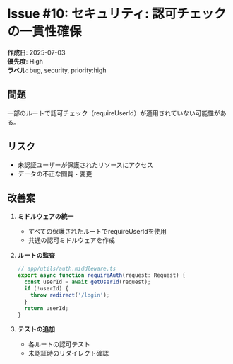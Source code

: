 # Issue #10: セキュリティ: 認可チェックの一貫性確保

**作成日**: 2025-07-03  
**優先度**: High  
**ラベル**: bug, security, priority:high

## 問題
一部のルートで認可チェック（requireUserId）が適用されていない可能性がある。

## リスク
- 未認証ユーザーが保護されたリソースにアクセス
- データの不正な閲覧・変更

## 改善案
1. **ミドルウェアの統一**
   - すべての保護されたルートでrequireUserIdを使用
   - 共通の認可ミドルウェアを作成
   
2. **ルートの監査**
   ```typescript
   // app/utils/auth.middleware.ts
   export async function requireAuth(request: Request) {
     const userId = await getUserId(request);
     if (!userId) {
       throw redirect('/login');
     }
     return userId;
   }
   ```

3. **テストの追加**
   - 各ルートの認可テスト
   - 未認証時のリダイレクト確認